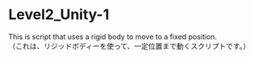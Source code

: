 # Level2_Unity-1

This is  script that uses a rigid body to move to a fixed position.  
（これは、リジッドボディーを使って、一定位置まで動くスクリプトです。）
